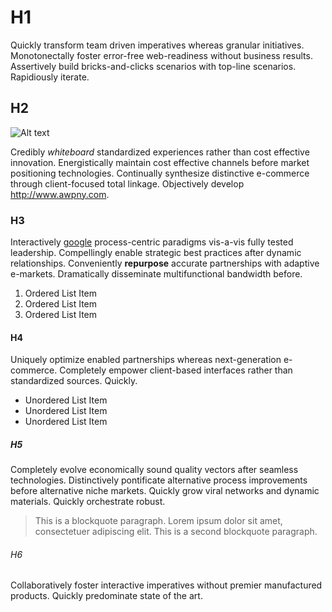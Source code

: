 # H1

Quickly transform team driven imperatives whereas granular initiatives. 
Monotonectally foster error-free web-readiness without business results. 
Assertively build bricks-and-clicks scenarios with top-line scenarios. 
Rapidiously iterate.

## H2

![Alt text][img1]

Credibly *whiteboard* standardized experiences rather than cost effective 
innovation. Energistically maintain cost effective channels before market 
positioning technologies. Continually synthesize distinctive e-commerce through
client-focused total linkage. Objectively develop <http://www.awpny.com>.

### H3

Interactively [google][] process-centric paradigms vis-a-vis fully tested 
leadership. Compellingly enable strategic best practices after dynamic 
relationships. Conveniently **repurpose** accurate partnerships with adaptive 
e-markets. Dramatically disseminate multifunctional bandwidth before.

1.  Ordered List Item
2.  Ordered List Item
3.  Ordered List Item

#### H4

Uniquely optimize enabled partnerships whereas next-generation e-commerce. 
Completely empower client-based interfaces rather than standardized sources. 
Quickly.

-   Unordered List Item
-   Unordered List Item
-   Unordered List Item

##### H5

Completely evolve economically sound quality vectors after seamless 
technologies. Distinctively pontificate alternative process improvements before 
alternative niche markets. Quickly grow viral networks and dynamic materials. 
Quickly orchestrate robust.

> This is a blockquote paragraph.  Lorem ipsum dolor sit amet, consectetuer 
adipiscing elit.
> This is a second blockquote paragraph.

###### H6

Collaboratively foster interactive imperatives without premier manufactured 
products. Quickly predominate state of the art.

[google]: http://google.com/ "Title"
[img1]: /img/url "Optional title attribute"
